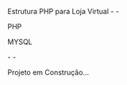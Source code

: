 <p>Estrutura PHP para Loja Virtual</>
-
-
<p>PHP</p>
<p>MYSQL</p>
-
-
<p>Projeto em Construção...</p>